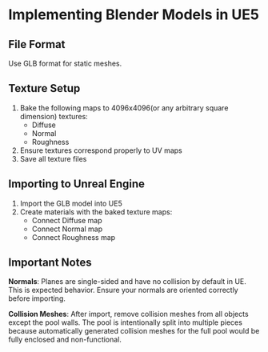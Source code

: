 # Implementing Blender Models in UE5

## File Format

Use GLB format for static meshes.

## Texture Setup

1. Bake the following maps to 4096x4096(or any arbitrary square dimension) textures:
   - Diffuse
   - Normal
   - Roughness
2. Ensure textures correspond properly to UV maps
3. Save all texture files

## Importing to Unreal Engine

1. Import the GLB model into UE5
2. Create materials with the baked texture maps:
   - Connect Diffuse map
   - Connect Normal map
   - Connect Roughness map

## Important Notes

**Normals**: Planes are single-sided and have no collision by default in UE. This is expected behavior. Ensure your normals are oriented correctly before importing.

**Collision Meshes**: After import, remove collision meshes from all objects except the pool walls. The pool is intentionally split into multiple pieces because automatically generated collision meshes for the full pool would be fully enclosed and non-functional.

